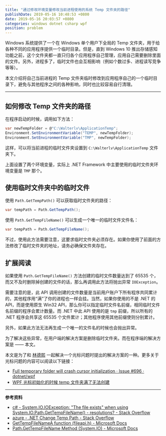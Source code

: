 ```yaml
---
title: "通过修改环境变量修改当前进程使用的系统 Temp 文件夹的路径"
publishDate: 2019-05-16 10:48:53 +0800
date: 2019-05-16 20:03:57 +0800
categories: windows dotnet csharp wpf
position: problem
---
```


Windows 系统提供了一个在 Windows 单个用户下全局的 Temp 文件夹，用于给各种不同的应用程序提供一个临时目录。但是，直到 Windows 10 推出存储感知功能之前，这个文件夹都一直只归各个应用程序自己管理，应用自己需要删除里面的文件。另外，进程多了，临时文件也会互相影响（例如个数过多、进程读写竞争等等）。

本文介绍将自己当前进程的 Temp 文件夹临时修改到应用程序自己的一个临时目录下，避免与其他程序之间的各种影响，同时也比较容易自行清理。

---

<div id="toc"></div>

## 如何修改 Temp 文件夹的路径

在程序启动的时候，调用如下方法：

```csharp
var newTempFolder = @"C:\Walterlv\ApplicationTemp";
Environment.SetEnvironmentVariable("TEMP", newTempFolder);
Environment.SetEnvironmentVariable("TMP", newTempFolder);
```

这样，可以将当前进程的临时文件夹设置到 `C:\Walterlv\ApplicationTemp` 文件夹下。

上面设置了两个环境变量，实际上 .NET Framework 中主要使用的临时文件夹环境变量是 `TMP` 那个。

## 使用临时文件夹中的临时文件

使用 `Path.GetTempPath()` 可以获取临时文件夹的路径：

```csharp
var tempPath = Path.GetTempPath();
```

使用 `Path.GetTempFileName()` 可以生成一个唯一的临时文件文件名：

```csharp
var tempPath = Path.GetTempFileName();
```

不过，使用此方法需要注意，这要求临时文件夹必须存在。如果你使用了前面的方法修改了临时文件夹的地址，请务必确保文件夹存在。

## 扩展阅读

如果使用 `Path.GetTempFileName()` 方法创建的临时文件数量达到了 65535 个，而又不及时删除掉创建的文件的话，那么再调用此方法将抛出异常 `IOException`。

需要注意的是，此 API 调用创建的文件数量是当前用户账户下所有程序共同累计的，其他程序用“满”了你的进程也一样会挂。当然，如果你使用的不是 .NET 的 API，而是使用原生 Win32 API，那么你可以指定临时文件名前缀，相同临时文件名前缀的程序会累计数量。而 .NET 中此 API 使用的是 `tmp` 前缀，所以所有的 .NET 程序会共享这 65535 个文件累计；其他程序使用其他前缀使则分别累计。

另外，如果此方法无法再生成一个唯一的文件名的时候也会抛出异常。

为了解决这些异常，在用户端的解决方案是删除临时文件夹。而在程序端的解决方案是 —— 本文。

本文是为了和 [林德熙](https://blog.lindexi.com/) 一起解决一个光标问题时提出的解决方案的一种。更多关于光标问题的内容可以阅读以下链接：

- [Full temporary folder will crash cursor initialization · Issue #696 · dotnet/wpf](https://github.com/dotnet/wpf/issues/696)
- [WPF 光标初始化的时候 temp 文件夹满了无法创建](https://blog.lindexi.com/post/wpf-%E5%85%89%E6%A0%87%E5%88%9D%E5%A7%8B%E5%8C%96%E7%9A%84%E6%97%B6%E5%80%99-temp-%E6%96%87%E4%BB%B6%E5%A4%B9%E6%BB%A1%E4%BA%86%E6%97%A0%E6%B3%95%E5%88%9B%E5%BB%BA)

---

**参考资料**

- [c# - System.IO.IOException: "The file exists" when using System.IO.Path.GetTempFileName() - resolutions? - Stack Overflow](https://stackoverflow.com/q/18350699/6233938)
- [azure - .NET Change Temp Path - Stack Overflow](https://stackoverflow.com/a/4485432/6233938)
- [GetTempFileNameA function (fileapi.h) - Microsoft Docs](https://docs.microsoft.com/en-us/windows/desktop/api/fileapi/nf-fileapi-gettempfilenamea)
- [Path.GetTempFileName Method (System.IO) - Microsoft Docs](https://docs.microsoft.com/en-us/dotnet/api/system.io.path.gettempfilename)
